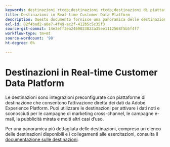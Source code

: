 ```yaml
---
keywords: destinazioni rtcdp;destinazioni rtcdp;destinazioni di piattaforme di dati del cliente in tempo reale
title: Destinazioni in Real-time Customer Data Platform
description: Questo documento fornisce una panoramica delle destinazioni in Adobe Experience Platform
exl-id: 82f4bad2-a0e7-4f49-ac2f-412b5c5c35f3
source-git-commit: 14e3eff3ea2469023823a35ee1112568f5b5f4f7
workflow-type: tm+mt
source-wordcount: '98'
ht-degree: 0%

---
```


# Destinazioni in Real-time Customer Data Platform

Le destinazioni sono integrazioni preconfigurate con piattaforme di destinazione che consentono l’attivazione diretta dei dati da Adobe Experience Platform. Puoi utilizzare le destinazioni per attivare i dati noti e sconosciuti per le campagne di marketing cross-channel, le campagne e-mail, la pubblicità mirata e molti altri casi d’uso.

Per una panoramica più dettagliata delle destinazioni, compreso un elenco delle destinazioni disponibili e i collegamenti alle esercitazioni, consulta il [documentazione sulle destinazioni](../../destinations/home.md).

